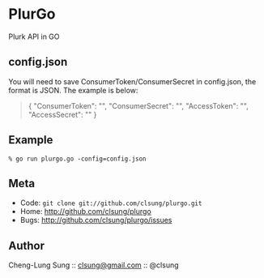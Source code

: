 PlurGo
======

Plurk API in GO

config.json
----
You will need to save ConsumerToken/ConsumerSecret in config.json, the
format is JSON. The example is below:

> {
>   "ConsumerToken": "<FILL ME IN>",
>   "ConsumerSecret": "<FILL ME IN>",
>   "AccessToken": "",
>   "AccessSecret": ""
> }

Example
----
```
% go run plurgo.go -config=config.json
```


Meta
----

* Code: `git clone git://github.com/clsung/plurgo.git`
* Home: <http://github.com/clsung/plurgo>
* Bugs: <http://github.com/clsung/plurgo/issues>

Author
------

Cheng-Lung Sung :: clsung@gmail.com :: @clsung
